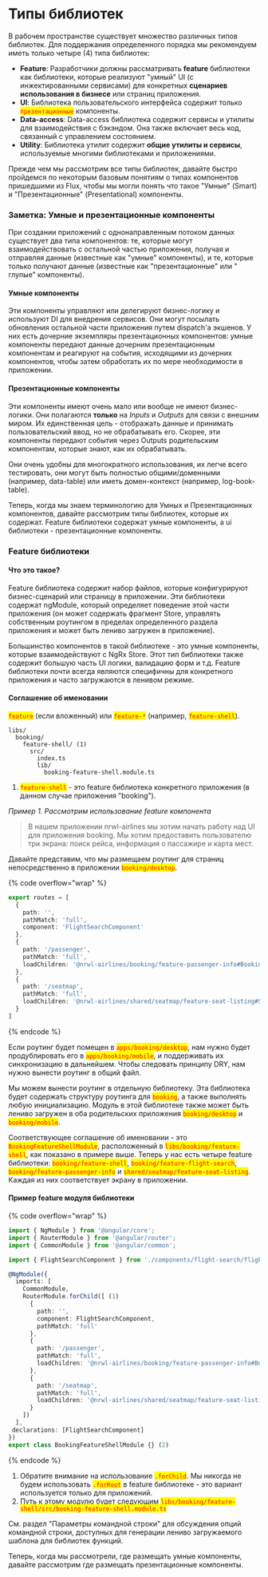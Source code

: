 # Типы библиотек

В рабочем пространстве существует множество различных типов библиотек. Для поддержания определенного порядка мы рекомендуем иметь только четыре (4) типа библиотек:

* **Feature**: Разработчики должны рассматривать **feature** библиотеки как библиотеки, которые реализуют "умный" UI (с инжектированными сервисами) для конкретных **сценариев использования в бизнесе** или страниц приложения.
* **UI**: Библиотека пользовательского интерфейса содержит только <mark style="color:red;">`презентационные`</mark> компоненты.
* **Data-access**: Data-access библиотека содержит сервисы и утилиты для взаимодействия с бэкэндом. Она также включает весь код, связанный с управлением состоянием.
* **Utility**: Библиотека утилит содержит **общие утилиты и сервисы**, используемые многими библиотеками и приложениями.

Прежде чем мы рассмотрим все типы библиотек, давайте быстро пройдемся по некоторым базовым понятиям о типах компонентов пришедшими из Flux, чтобы мы могли понять что такое "Умные" (Smart) и "Презентационные" (Presentational) компоненты.

### Заметка: Умные и презентационные компоненты

При создании приложений с однонаправленным потоком данных существует два типа компонентов: те, которые могут взаимодействовать с остальной частью приложения, получая и отправляя данные (известные как "умные" компоненты), и те, которые только получают данные (известные как "презентационные" или " глупые" компоненты).

#### Умные компоненты

Эти компоненты управляют или делегируют бизнес-логику и используют DI для внедрения сервисов. Они могут посылать обновления остальной части приложения путем dispatch'a экшенов. У них есть дочерние экземпляры презентационных компонентов: умные компоненты передают данные дочерним презентационным компонентам и реагируют на события, исходящими из дочерних компонентов, чтобы затем обработать их по мере необходимости в приложении.

#### Презентационные компоненты

Эти компоненты имеют очень мало или вообще не имеют бизнес-логики. Они полагаются **только** на _Inputs_ и _Outputs_ для связи с внешним миром. Их единственная цель - отображать данные и принимать пользовательский ввод, но не обрабатывать его. Скорее, эти компоненты передают события через Outputs родительским компонентам, которые знают, как их обрабатывать.

Они очень удобны для многократного использования, их легче всего тестировать, они могут быть полностью общими/доменными (например, data-table) или иметь домен-контекст (например, log-book-table).

Теперь, когда мы знаем терминологию для Умных и Презентационных компонентов, давайте рассмотрим типы библиотек, которые их содержат. Feature библиотеки содержат умные компоненты, а ui библиотеки - презентационные компоненты.

### Feature библиотеки

#### Что это такое?

Feature библиотека содержит набор файлов, которые конфигурируют бизнес-сценарий или страницу в приложении. Эти библиотеки содержат ngModule, который определяет поведение этой части приложения (он может содержать фрагмент Store, управлять собственным роутингом в пределах определенного раздела приложения и может быть лениво загружен в приложение).&#x20;

Большинство компонентов в такой библиотеке - это умные компоненты, которые взаимодействуют с NgRx Store. Этот тип библиотеки также содержит большую часть UI логики, валидацию форм и т.д. Feature библиотеки почти всегда являются специфичны для конкретного приложения и часто загружаются в ленивом режиме.

#### Соглашение об именовании

<mark style="color:red;">`feature`</mark> (если вложенный) или <mark style="color:red;">`feature-*`</mark> (например, <mark style="color:red;">`feature-shell`</mark>).

```
libs/
  booking/
    feature-shell/ (1)
      src/
        index.ts
        lib/
          booking-feature-shell.module.ts
```

1. <mark style="color:red;">`feature-shell`</mark> - это feature библиотека конкретного приложения (в данном случае приложения "booking").

_Пример 1. Рассмотрим использование feature компонента_

> В нашем приложении nrwl-airlines мы хотим начать работу над UI для приложения booking. Мы хотим предоставить пользователю три экрана: поиск рейса, информация о пассажире и карта мест.

Давайте представим, что мы размещаем роутинг для страниц непосредственно в приложении <mark style="color:red;">`booking/desktop`</mark>.

{% code overflow="wrap" %}
```typescript
export routes = [
  {
    path: '',
    pathMatch: 'full',
    component: 'FlightSearchComponent'
  },
  {
    path: '/passenger',
    pathMatch: 'full',
    loadChildren: '@nrwl-airlines/booking/feature-passenger-info#BookingFeaturePassengerInfoModule'
  },
  {
    path: '/seatmap',
    pathMatch: 'full',
    loadChildren: '@nrwl-airlines/shared/seatmap/feature-seat-listing#SharedSeatmapFeatureSeatListingModule'
  }
]
```
{% endcode %}

Если роутинг будет помещен в <mark style="color:red;">`apps/booking/desktop`</mark>, нам нужно будет продублировать его в <mark style="color:red;">`apps/booking/mobile`</mark>, и поддерживать их синхронизацию в дальнейшем. Чтобы следовать принципу DRY, нам нужно вынести роутинг в общий файл.

Мы можем вынести роутинг в отдельную библиотеку. Эта библиотека будет содержать структуру роутинга для <mark style="color:red;">`booking`</mark>, а также выполнять любую инициализацию. Модуль в этой библиотеке также может быть лениво загружен в оба родительских приложения <mark style="color:red;">`booking/desktop`</mark> и <mark style="color:red;">`booking/mobile`</mark>.

Соответствующее соглашение об именовании - это <mark style="color:red;">`BookingFeatureShellModule`</mark>, расположенный в <mark style="color:red;">`libs/booking/feature-shell`</mark>, как показано в примере выше. Теперь у нас есть четыре feature библиотеки: <mark style="color:red;">`booking/feature-shell`</mark>, <mark style="color:red;">`booking/feature-flight-search`</mark>, <mark style="color:red;">`booking/feature-passenger-info`</mark> и <mark style="color:red;">`shared/seatmap/feature-seat-listing`</mark>. Каждая из них соответствует экрану в приложении.

#### Пример feature модуля библиотеки

{% code overflow="wrap" %}
```typescript
import { NgModule } from '@angular/core';
import { RouterModule } from '@angular/router';
import { CommonModule } from '@angular/common';

import { FlightSearchComponent } from './components/flight-search/flight-search.component';

@NgModule({
  imports: [
    CommonModule,
    RouterModule.forChild([ (1)
      {
        path: '',
        component: FlightSearchComponent,
        pathMatch: 'full'
      },
      {
        path: '/passenger',
        pathMatch: 'full',
        loadChildren: '@nrwl-airlines/booking/feature-passenger-info#BookingFeaturePassengerInfoModule'
      },
      {
        path: '/seatmap',
        pathMatch: 'full',
        loadChildren: '@nrwl-airlines/shared/seatmap/feature-seat-listing#SharedSeatmapFeatureSeatListingModule'
      }
    ])
  ],
 declarations: [FlightSearchComponent]
})
export class BookingFeatureShellModule {} (2)
```
{% endcode %}

1. Обратите внимание на использование <mark style="color:red;">`.forChild`</mark>. Мы никогда не будем использовать <mark style="color:red;">`.forRoot`</mark> в feature библиотеке - это вариант используется только для приложений.
2. Путь к этому модулю будет следующим <mark style="color:red;">`libs/booking/feature-shell/src/booking-feature-shell.module.ts`</mark>

См. раздел "Параметры командной строки" для обсуждения опций командной строки, доступных для генерации лениво загружаемого шаблона для библиотек функций.&#x20;

Теперь, когда мы рассмотрели, где размещать умные компоненты, давайте рассмотрим где размещать презентационные компоненты.

